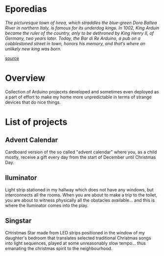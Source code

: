 # Eporedias

_The picturesque town of Ivrea, which straddles the blue-green Dora Baltea River in northern Italy, is famous for its underdog kings. In 1002, King Arduin became the ruler of the country, only to be dethroned by King Henry II, of Germany, two years later. Today, the Bar di Re Arduino, a pub on a cobblestoned street in town, honors his memory, and that’s where an unlikely new king was born._

[source](https://nancyfriedman.typepad.com/away_with_words/2014/04/how-arduino-got-its-name.html)

# Overview

Collection of Arduino projecxts developed and sometimes even deployed as a part of effort to make my home more unpredictable in terms of strange devices that do nice things.

# List of projects

## Advent Calendar

Cardboard version of the so called "advent calendar" where you, as a child mostly, receive a gift every day from the start of December until Christmas Day.


## Iluminator

Light strip stationed in my hallway which does not have any windows, but interconnects all the rooms. When you are about to make a trip to the toilet, you are about to witness physically all the obstacles available... and this is where the Iluminator comes into the play.

## Singstar

CHristmas Star made from LED strips positioned in the window of my daughter's bedroom that translates selected traditional Christmas songs into light sequences, played at some unreasonably slow tempo... thus emanating the christmas spirit to the neighbourhood.
